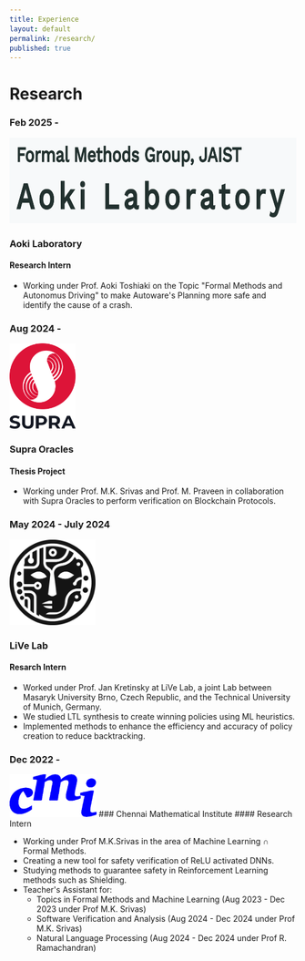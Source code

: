 ```yaml
---
title: Experience
layout: default
permalink: /research/
published: true
---
```

# Research

### Feb 2025 -
<img src="/assets/images/aokilab.png" height="150">

### Aoki Laboratory
#### Research Intern

- Working under Prof. Aoki Toshiaki on the Topic "Formal Methods and Autonomus Driving" to make Autoware's Planning more safe and identify the cause of a crash.

### Aug 2024 -
<img src="/assets/images/SupraOracles.svg" height="150">

### Supra Oracles
#### Thesis Project

- Working under Prof. M.K. Srivas and Prof. M. Praveen in collaboration with Supra Oracles to perform verification on Blockchain Protocols.


### May 2024 - July 2024
<img src="/assets/images/LiVe.png" height="150">

### LiVe Lab
#### Resarch Intern

- Worked under Prof. Jan Kretinsky at LiVe Lab, a joint Lab between Masaryk University Brno, Czech Republic, and the Technical University of Munich, Germany.
- We studied LTL synthesis to create winning policies using ML heuristics.
- Implemented methods to enhance the efficiency and accuracy of policy creation to reduce backtracking.


### Dec 2022 -
<img src="/assets/images/cmi.png" height="75">
### Chennai Mathematical Institute
#### Research Intern

- Working under Prof M.K.Srivas in the area of Machine Learning $\cap$ Formal Methods.
- Creating a new tool for safety verification of ReLU activated DNNs.
- Studying methods to guarantee safety in Reinforcement Learning methods such as Shielding.
- Teacher's Assistant for:
    - Topics in Formal Methods and Machine Learning (Aug 2023 - Dec 2023 under Prof M.K. Srivas)
    - Software Verification and Analysis (Aug 2024 - Dec 2024 under Prof M.K. Srivas)
    - Natural Language Processing (Aug 2024 - Dec 2024 under Prof R. Ramachandran)
